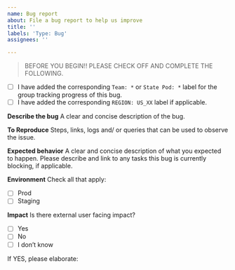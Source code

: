 ```yaml
---
name: Bug report
about: File a bug report to help us improve
title: ''
labels: 'Type: Bug'
assignees: ''

---
```

> BEFORE YOU BEGIN!! PLEASE CHECK OFF AND COMPLETE THE FOLLOWING.
- [ ] I have added the corresponding `Team: *` or `State Pod: *` label for the group tracking progress of this bug.
- [ ] I have added the corresponding `REGION: US_XX` label if applicable.

**Describe the bug**
A clear and concise description of the bug.

**To Reproduce**
Steps, links, logs and/ or queries that can be used to observe the issue.

**Expected behavior**
A clear and concise description of what you expected to happen. Please describe and link to any tasks this bug is currently blocking, if applicable.

**Environment**
Check all that apply:
- [ ] Prod
- [ ] Staging

**Impact**
Is there external user facing impact?
- [ ] Yes
- [ ] No
- [ ] I don’t know

If YES, please elaborate:

